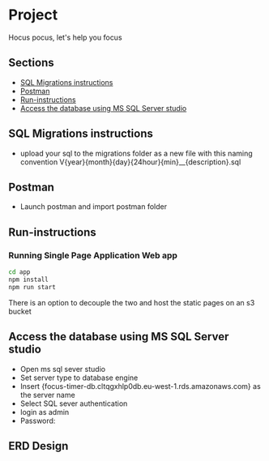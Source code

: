 # Project
Hocus pocus, let's help you focus

## Sections
- [SQL Migrations instructions](#SQL-Migrations-instructions)
- [Postman](#Postman)
- [Run-instructions](#Run-instrutions)
- [Access the database using MS SQL Server studio](#database-access)

## SQL Migrations instructions
- upload your sql to the migrations folder as a new file with this naming convention V{year}{month}{day}{24hour}{min}__{description}.sql

## Postman
- Launch postman and import postman folder 

## Run-instructions
### Running Single Page Application Web app
```sh
cd app
npm install
npm run start
```
There is an option to decouple the two and host the static pages on an s3 bucket

## Access the database using MS SQL Server studio
- Open ms sql sever studio
- Set server type to database engine
- Insert {focus-timer-db.cltqgxhlp0db.eu-west-1.rds.amazonaws.com} as the server name
- Select SQL sever authentication
- login as admin
- Password: 

## ERD Design
